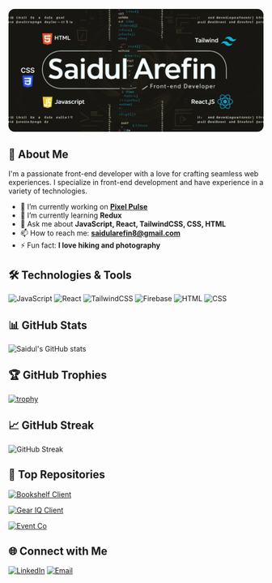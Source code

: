 ![Banner](./assets/github-header-image2.png)

## 🚀 About Me

I'm a passionate front-end developer with a love for crafting seamless web experiences. I specialize in front-end development and have experience in a variety of technologies.

- 🔭 I’m currently working on **[Pixel Pulse](https://github.com/codeninja-404/pixel_pulse)**
- 🌱 I’m currently learning **Redux**
- 💬 Ask me about **JavaScript, React, TailwindCSS, CSS, HTML**
- 📫 How to reach me: **[saidularefin8@gmail.com](mailto:saidularefin8@gmail.com)**
- ⚡ Fun fact: **I love hiking and photography**

## 🛠️ Technologies & Tools

![JavaScript](https://img.shields.io/badge/JavaScript-323330?style=for-the-badge&logo=javascript&logoColor=F7DF1E)
![React](https://img.shields.io/badge/React-20232A?style=for-the-badge&logo=react&logoColor=61DAFB)
![TailwindCSS](https://img.shields.io/badge/TailwindCSS-06B6D4?style=for-the-badge&logo=tailwindcss&logoColor=white)
![Firebase](https://img.shields.io/badge/Firebase-FFCA28?style=for-the-badge&logo=firebase&logoColor=white)
![HTML](https://img.shields.io/badge/HTML-E34F26?style=for-the-badge&logo=html5&logoColor=white)
![CSS](https://img.shields.io/badge/CSS-1572B6?style=for-the-badge&logo=css3&logoColor=white)

## 📊 GitHub Stats

![Saidul's GitHub stats](https://github-readme-stats.vercel.app/api?username=codeninja-404&show_icons=true&theme=radical)

## 🏆 GitHub Trophies

[![trophy](https://github-profile-trophy.vercel.app/?username=codeninja-404&theme=onedark)](https://github.com/ryo-ma/github-profile-trophy)

## 📈 GitHub Streak

![GitHub Streak](https://github-readme-streak-stats.herokuapp.com/?user=codeninja-404&theme=radical)

## 📂 Top Repositories

[![Bookshelf Client](https://github-readme-stats.vercel.app/api/pin/?username=codeninja-404&repo=bookshelf-client&theme=radical)](https://github.com/codeninja-404/bookshelf-client)

[![Gear IQ Client](https://github-readme-stats.vercel.app/api/pin/?username=codeninja-404&repo=gear-iq-client&theme=radical)](https://github.com/codeninja-404/gear-iq-client)

[![Event Co](https://github-readme-stats.vercel.app/api/pin/?username=codeninja-404&repo=event-co&theme=radical)](https://github.com/codeninja-404/event-co)

## 🌐 Connect with Me

[![LinkedIn](https://img.shields.io/badge/LinkedIn-0A66C2?style=for-the-badge&logo=linkedin&logoColor=white)](https://www.linkedin.com/in/saidul-arefin-codeninja404)
[![Email](https://img.shields.io/badge/Email-D14836?style=for-the-badge&logo=gmail&logoColor=white)](mailto:saidularefin8@gmail.com)
